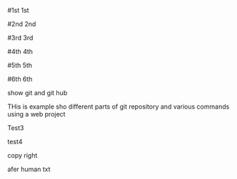#1st 
1st

#2nd
2nd


#3rd
3rd

#4th
4th


#5th
5th

#6th
6th

show git and git hub

THis is example sho different parts of git repository and various commands using a web project


Test3


test4

copy right

afer human txt
